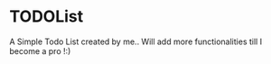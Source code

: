 # TODOList

A Simple Todo List created by me.. Will add more functionalities till I become a pro !:)
